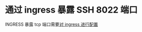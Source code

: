 # 通过 ingress 暴露 SSH 8022 端口

INGRESS 暴露 tcp 端口需要[对 ingress 进行配置](https://kubernetes.github.io/ingress-nginx/user-guide/exposing-tcp-udp-services/)
